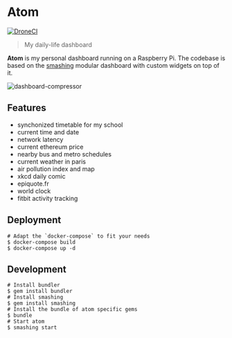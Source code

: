 # Atom

[![DroneCI](https://drone.obyn.io/api/badges/obynio/atom/status.svg)](https://drone.obyn.io/obynio/atom)

> My daily-life dashboard

**Atom** is my personal dashboard running on a Raspberry Pi. The codebase is based on the [smashing](https://github.com/Smashing/smashing) modular dashboard with custom widgets on top of it.

![dashboard-compressor](https://user-images.githubusercontent.com/2095991/49346347-223e5000-f691-11e8-9214-913d143029b6.png)

## Features

* synchonized timetable for my school
* current time and date
* network latency
* current ethereum price
* nearby bus and metro schedules
* current weather in paris
* air pollution index and map
* xkcd daily comic
* epiquote.fr
* world clock
* fitbit activity tracking

## Deployment

```
# Adapt the `docker-compose` to fit your needs
$ docker-compose build
$ docker-compose up -d
```

## Development

```
# Install bundler
$ gem install bundler
# Install smashing
$ gem install smashing
# Install the bundle of atom specific gems
$ bundle
# Start atom
$ smashing start
```

